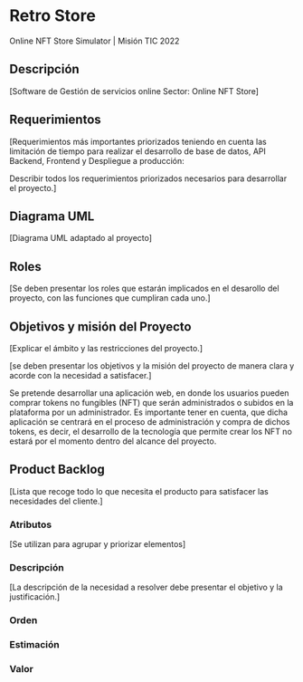 # Retro Store
Online NFT Store Simulator | Misión TIC 2022

## Descripción
[Software de Gestión de servicios online 
Sector: Online NFT Store]

## Requerimientos
[Requerimientos más importantes priorizados teniendo en cuenta las limitación de tiempo para realizar el desarrollo de base de datos, API Backend, Frontend y Despliegue a producción:

Describir todos los requerimientos priorizados necesarios para desarrollar el proyecto.]

## Diagrama UML
[Diagrama UML adaptado al proyecto]

## Roles
[Se deben presentar los roles que estarán implicados en el desarollo del proyecto, con las funciones que cumpliran cada uno.]

## Objetivos y misión del Proyecto

[Explicar el ámbito y las restricciones del proyecto.]

[se deben presentar los objetivos y la misión del proyecto de manera clara y acorde con la necesidad a satisfacer.]

Se pretende desarrollar una aplicación web, en donde los usuarios pueden comprar tokens no fungibles (NFT) que serán administrados o subidos en la plataforma por un administrador. Es importante tener en cuenta, que dicha aplicación se centrará en el proceso de administración y compra de dichos tokens, es decir, el desarrollo de la tecnología que permite crear los NFT no estará por el momento dentro del alcance del proyecto.

## Product Backlog

[Lista que recoge todo lo que necesita el producto para satisfacer las necesidades del cliente.]

### Atributos 

[Se utilizan para agrupar y priorizar elementos]

### Descripción
[La descripción de la necesidad a resolver debe presentar el objetivo y la justificación.]
### Orden
### Estimación
### Valor


